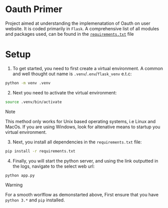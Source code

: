# Oauth Primer

Project aimed at understanding the implemenatation of Oauth on user website. It is coded primarily in `Flask`. A comprehensive list of all modules and packages used, can be found in the [`requirements.txt`](./requirements.txt) file

# Setup

1. To get started, you need to first create a virtual environment. A common and well thought out name is `.venv`/`.env`/`flask_venv` e.t.c:

```bash
python -m venv .venv
```

2. Next you need to activate the virtual environment:

```bash
source .venv/bin/activate
```

> [!NOTE]
>
> This method only works for Unix based operating systems, i.e Linux and MacOs. If you are using Windows, look for altenative means to startup you virtual environment.

3. Next, you install all dependencies in the `requirements.txt` file:

```bash
pip install -r requirements.txt
```

4. Finally, you will start the python server, and using the link outputted in the logs, navigate to the select web url:

```bash
python app.py
```

> [!WARNING]
>
> For a smooth worlflow as demonstarted above, First ensure that you have `python 3.*` and `pip` installed.

